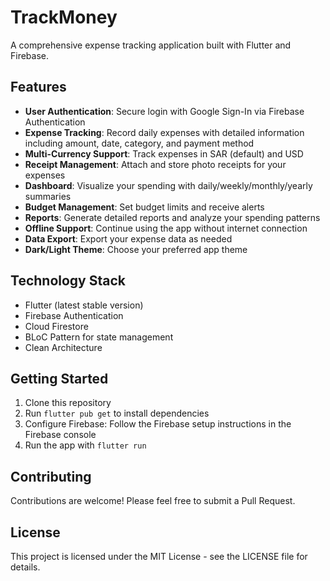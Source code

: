 # TrackMoney

A comprehensive expense tracking application built with Flutter and Firebase.

## Features

- **User Authentication**: Secure login with Google Sign-In via Firebase Authentication
- **Expense Tracking**: Record daily expenses with detailed information including amount, date, category, and payment method
- **Multi-Currency Support**: Track expenses in SAR (default) and USD
- **Receipt Management**: Attach and store photo receipts for your expenses
- **Dashboard**: Visualize your spending with daily/weekly/monthly/yearly summaries
- **Budget Management**: Set budget limits and receive alerts
- **Reports**: Generate detailed reports and analyze your spending patterns
- **Offline Support**: Continue using the app without internet connection
- **Data Export**: Export your expense data as needed
- **Dark/Light Theme**: Choose your preferred app theme

## Technology Stack

- Flutter (latest stable version)
- Firebase Authentication
- Cloud Firestore
- BLoC Pattern for state management
- Clean Architecture

## Getting Started

1. Clone this repository
2. Run `flutter pub get` to install dependencies
3. Configure Firebase: Follow the Firebase setup instructions in the Firebase console
4. Run the app with `flutter run`

## Contributing

Contributions are welcome! Please feel free to submit a Pull Request.

## License

This project is licensed under the MIT License - see the LICENSE file for details.
